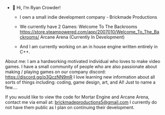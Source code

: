 - 👋 Hi, I’m Ryan Crowder!
  - I own a small indie development company - Brickmade Productions
  - We currently have 2 Games:
     Welcome To The Backrooms https://store.steampowered.com/app/2007010/Welcome_To_The_Backrooms/
     Arcane Arena (Currently In Development)
    
  - And I am currently working on an in house engine written entirely in C++.
  
About me:
I am a hardworking motivated individual who loves to make video games. I have a small community of people who are also passionate about making / playing games on our company discord: https://discord.gg/p3QczNN9mR
I love learning new information about all sorts of things including: coding, game design, art, and AI! Just to name a few....

If you would like to view the code for Mortar Engine and Arcane Arena, contact me via email at: brickmadeproductions5@gmail.com
I currently do not have them public as I plan on continuing their development.


